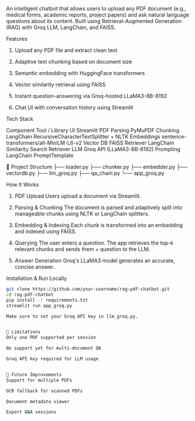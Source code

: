 An intelligent chatbot that allows users to upload any PDF document (e.g., medical forms, academic reports, project papers) and ask natural language questions about its content. Built using Retrieval-Augmented Generation (RAG) with Groq LLM, LangChain, and FAISS.

 Features

1) Upload any PDF file and extract clean text

2) Adaptive text chunking based on document size

3) Semantic embedding with HuggingFace transformers

4) Vector similarity retrieval using FAISS

5) Instant question-answering via Groq-hosted LLaMA3-8B-8192

6) Chat UI with conversation history using Streamlit


Tech Stack

Component	         Tool / Library
UI	             Streamlit
PDF Parsing      PyMuPDF
Chunking	     LangChain RecursiveCharacterTextSplitter + NLTK
Embeddings	     sentence-transformers/all-MiniLM-L6-v2
Vector DB	     FAISS
Retriever	     LangChain Similarity Search Retriever
LLM	             Groq API (LLaMA3-8B-8192)
Prompting	     LangChain PromptTemplate


📂 Project Structure
├── loader.py
├── chunker.py
├── embedder.py
├── vectordb.py
├── llm_groq.py
├── qa_chain.py
└── app_groq.py


How It Works

1) PDF Upload
Users upload a document via Streamlit.

2) Parsing & Chunking
The document is parsed and adaptively split into manageable chunks using NLTK or LangChain splitters.

3) Embedding & Indexing
Each chunk is transformed into an embedding and indexed using FAISS.

4) Querying
The user enters a question. The app retrieves the top-k relevant chunks and sends them + question to the LLM.

5) Answer Generation
Groq's LLaMA3 model generates an accurate, concise answer.


Installation & Run Locally

```bash
git clone https://github.com/your-username/rag-pdf-chatbot.git
cd rag-pdf-chatbot
pip install -r requirements.txt
streamlit run app_groq.py

Make sure to set your Groq API key in llm_groq.py.


🚧 Limitations
Only one PDF supported per session

No support yet for multi-document QA

Groq API key required for LLM usage


📌 Future Improvements
Support for multiple PDFs

OCR fallback for scanned PDFs

Document metadata viewer

Export Q&A sessions
